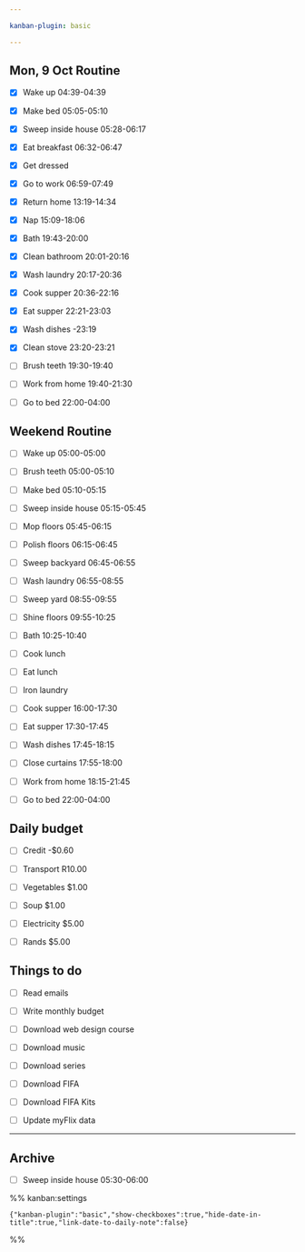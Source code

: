 ```yaml
---

kanban-plugin: basic

---
```


## Mon, 9 Oct Routine

- [x] Wake up 04:39-04:39
- [x] Make bed 05:05-05:10
- [x] Sweep inside house 05:28-06:17
- [x] Eat breakfast 06:32-06:47
- [x] Get dressed
- [x] Go to work 06:59-07:49
- [x] Return home 13:19-14:34
- [x] Nap 15:09-18:06
- [x] Bath 19:43-20:00
- [x] Clean bathroom 20:01-20:16
- [x] Wash laundry 20:17-20:36
- [x] Cook supper 20:36-22:16
- [x] Eat supper 22:21-23:03
- [x] Wash dishes -23:19
- [x] Clean stove 23:20-23:21
- [ ] Brush teeth 19:30-19:40
- [ ] Work from home 19:40-21:30
- [ ] Go to bed 22:00-04:00


## Weekend Routine

- [ ] Wake up 05:00-05:00
- [ ] Brush teeth 05:00-05:10
- [ ] Make bed 05:10-05:15
- [ ] Sweep inside house 05:15-05:45
- [ ] Mop floors 05:45-06:15
- [ ] Polish floors 06:15-06:45
- [ ] Sweep backyard 06:45-06:55
- [ ] Wash laundry 06:55-08:55
- [ ] Sweep yard 08:55-09:55
- [ ] Shine floors 09:55-10:25
- [ ] Bath 10:25-10:40
- [ ] Cook lunch
- [ ] Eat lunch
- [ ] Iron laundry
- [ ] Cook supper 16:00-17:30
- [ ] Eat supper 17:30-17:45
- [ ] Wash dishes 17:45-18:15
- [ ] Close curtains 17:55-18:00
- [ ] Work from home 18:15-21:45
- [ ] Go to bed 22:00-04:00


## Daily budget

- [ ] Credit -$0.60
- [ ] Transport R10.00
- [ ] Vegetables $1.00
- [ ] Soup $1.00
- [ ] Electricity $5.00
- [ ] Rands $5.00


## Things to do

- [ ] Read emails
- [ ] Write monthly budget
- [ ] Download web design course
- [ ] Download music
- [ ] Download series
- [ ] Download FIFA
- [ ] Download FIFA Kits
- [ ] Update myFlix data


***

## Archive

- [ ] Sweep inside house 05:30-06:00

%% kanban:settings
```
{"kanban-plugin":"basic","show-checkboxes":true,"hide-date-in-title":true,"link-date-to-daily-note":false}
```
%%